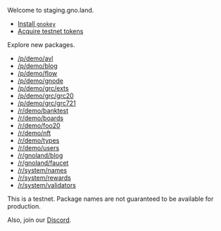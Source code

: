 Welcome to staging.gno.land.

 * [Install `gnokey`](https://github.com/gnolang/gno/)
 * [Acquire testnet tokens](/faucet)

Explore new packages.

 * [/p/demo/avl](/p/demo/avl)
 * [/p/demo/blog](/p/demo/blog)
 * [/p/demo/flow](/p/demo/flow)
 * [/p/demo/gnode](/p/demo/gnode)
 * [/p/demo/grc/exts](/p/demo/grc/exts)
 * [/p/demo/grc/grc20](/p/demo/grc/grc20)
 * [/p/demo/grc/grc721](/p/demo/grc/grc721)
 * [/r/demo/banktest](/r/demo/banktest)
 * [/r/demo/boards](/r/demo/boards)
 * [/r/demo/foo20](/r/demo/foo20)
 * [/r/demo/nft](/r/demo/nft)
 * [/r/demo/types](/r/demo/types)
 * [/r/demo/users](/r/demo/users)
 * [/r/gnoland/blog](/r/gnoland/blog)
 * [/r/gnoland/faucet](/r/gnoland/faucet)
 * [/r/system/names](/r/system/names)
 * [/r/system/rewards](/r/system/rewards)
 * [/r/system/validators](/r/system/validators)

This is a testnet.
Package names are not guaranteed to be available for production.

Also, join our [Discord](https://discord.gg/tF2X8M6cVj).

